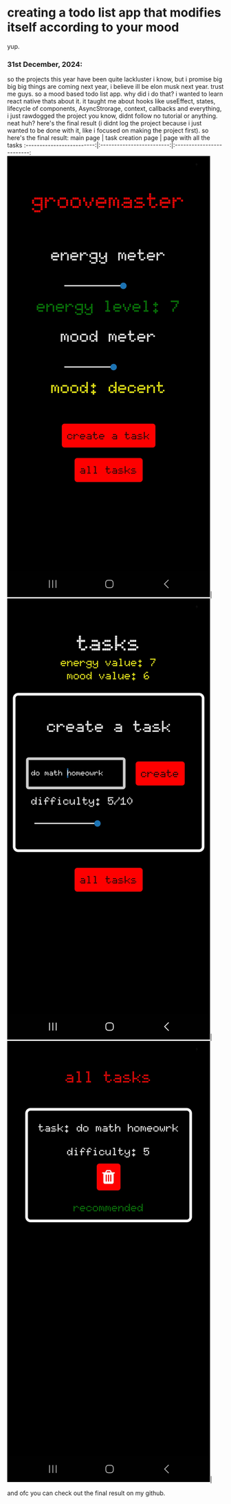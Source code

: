 # creating a todo list app that modifies itself according to your mood
yup. 

### 31st December, 2024:
so the projects this year have been quite lackluster i know, but i promise big big big things are coming next year, i believe ill be elon musk next year. trust me guys. 
so a mood based todo list app. why did i do that? i wanted to learn react native thats about it. it taught me about hooks like useEffect, states, lifecycle of components, AsyncStrorage, context, callbacks and everything, i just rawdogged the project you know, didnt follow no tutorial or anything. neat huh? here's the final result (i didnt log the project because i just wanted to be done with it, like i focused on making the project first). so here's the final result:
main page          |  task creation page        | page with all the tasks
:-------------------------:|:-------------------------:|:-------------------------:
![alt text](/images/imagesformoody/1.jpg)| ![alt text](/images/imagesformoody/2.jpg)| ![alt text](/images/imagesformoody/3.jpg)| 

and ofc you can check out the final result on my github. 

